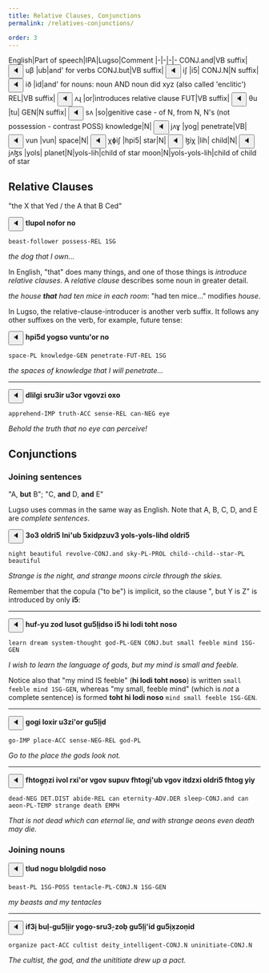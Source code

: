 ```yaml
---
title: Relative Clauses, Conjunctions
permalink: /relatives-conjunctions/

order: 3
---
```


English|Part of speech|IPA|Lugso|Comment
|-|-|-|-
CONJ.and|VB suffix|<span class='spoken '> <button class='speak' type='button' data-ipa='uβ'>🔈</button> <span class='ipa'>uβ</span> </span>|ub|and' for verbs
CONJ.but|VB suffix|<span class='spoken '> <button class='speak' type='button' data-ipa='iʃ'>🔈</button> <span class='ipa'>iʃ</span> </span>|i5|
CONJ.N|N suffix|<span class='spoken '> <button class='speak' type='button' data-ipa='ið'>🔈</button> <span class='ipa'>ið</span> </span>|id|and' for nouns: noun AND noun did xyz (also called 'enclitic')
REL|VB suffix|<span class='spoken '> <button class='speak' type='button' data-ipa='ʌɻ'>🔈</button> <span class='ipa'>ʌɻ</span> </span>|or|introduces relative clause
FUT|VB suffix|<span class='spoken '> <button class='speak' type='button' data-ipa='θu'>🔈</button> <span class='ipa'>θu</span> </span>|tu|
GEN|N suffix|<span class='spoken '> <button class='speak' type='button' data-ipa='sʌ'>🔈</button> <span class='ipa'>sʌ</span> </span>|so|genitive case - of N, from N, N's (not possession - contrast POSS)
knowledge|N|<span class='spoken '> <button class='speak' type='button' data-ipa='jʌɣ'>🔈</button> <span class='ipa'>jʌɣ</span> </span>|yog|
penetrate|VB|<span class='spoken '> <button class='speak' type='button' data-ipa='vun'>🔈</button> <span class='ipa'>vun</span> </span>|vun|
space|N|<span class='spoken '> <button class='speak' type='button' data-ipa='χɸiʃ'>🔈</button> <span class='ipa'>χɸiʃ</span> </span>|hpi5|
star|N|<span class='spoken '> <button class='speak' type='button' data-ipa='ɮiχ'>🔈</button> <span class='ipa'>ɮiχ</span> </span>|lih|
child|N|<span class='spoken '> <button class='speak' type='button' data-ipa='jʌɮs'>🔈</button> <span class='ipa'>jʌɮs</span> </span>|yols|
planet|N|yols-lih|child of star
moon|N|yols-yols-lih|child of child of star

## Relative Clauses

"the X that Yed / the A that B Ced"

<span class='spoken btnOnly'> <button class='speak' type='button' data-ipa='θɮuɸəɮ nʌfəɻ nʌ'>🔈</button>  </span> <strong>tlupol nofor no</strong>

`beast-follower possess-REL 1SG`

_the dog that I own..._

In English, "that" does many things, and one of those things is _introduce relative clauses_. A _relative clause_ describes some noun in greater detail.

_the house **that** had ten mice in each room_: "had ten mice..." modifies _house_.

In Lugso, the relative-clause-introducer is another verb suffix. It follows any other suffixes on the verb, for example, future tense:

<span class='spoken btnOnly'> <button class='speak' type='button' data-ipa='χɸiʃð jʌɣsə vunθuʔəɻ nʌ'>🔈</button>  </span> <strong>hpi5d yogso vuntu'or no</strong>

`space-PL knowledge-GEN penetrate-FUT-REL 1SG`

_the spaces of knowledge that I will penetrate..._

---

<span class='spoken btnOnly'> <button class='speak' type='button' data-ipa='ðɮiɮɣi sɻuʒiɻ uʒəɻ vɣʌvzi ʌxə'>🔈</button>  </span> <strong>dlilgi sru3ir u3or vgovzi oxo</strong>

`apprehend-IMP truth-ACC sense-REL can-NEG eye`

_Behold the truth that no eye can perceive!_

## Conjunctions

### Joining sentences

"A, **but** B"; "C, **and** D, **and** E"

Lugso uses commas in the same way as English. Note that A, B, C, D, and E are _complete sentences_.

<span class='spoken btnOnly'> <button class='speak' type='button' data-ipa='ʒʌʒ ʌɮðɻiʃ ɮniʔuβ ʃxiðɸzuvʒ jʌɮs-jəɮs-ɮiχð ʌɮðɻiʃ'>🔈</button>  </span> <strong>3o3 oldri5 lni'ub 5xidpzuv3 yols-yols-lihd oldri5</strong>

`night beautiful revolve-CONJ.and sky-PL-PROL child--child--star-PL beautiful`

_Strange is the night, and strange moons circle through the skies._

Remember that the copula ("to be") is implicit, so the clause ", but Y is Z" is introduced by only **i5**:

---

<span class='spoken btnOnly'> <button class='speak' type='button' data-ipa='χuf-ju zʌð ɮusəθ ɣuʃɮiðsə iʃ χi ɮʌði θʌχθ nʌsə'>🔈</button>  </span> <strong>huf-yu zod lusot gu5̣lịdso i5 hi lodi toht noso</strong>

`learn dream system-thought god-PL-GEN CONJ.but small feeble mind 1SG-GEN`

_I wish to learn the language of gods, but my mind is small and feeble._

Notice also that "my mind IS feeble" (**hi lodi toht noso**) is written `small feeble mind 1SG-GEN`, whereas "my small, feeble mind" (which is _not_ a complete sentence) is formed **toht hi lodi noso** `mind small feeble 1SG-GEN`.

---

<span class='spoken btnOnly'> <button class='speak' type='button' data-ipa='ɣʌɣi ɮʌxiɻ uʒziʔəɻ ɣuʃɮið'>🔈</button>  </span> <strong>gogi loxir u3zi'or gu5̣lịd</strong>

`go-IMP place-ACC sense-NEG-REL god-PL`

_Go to the place the gods look not._

---

<span class='spoken btnOnly'> <button class='speak' type='button' data-ipa='fχθʌɣnzi ivəɮ ɻxiʔəɻ vɣʌv suɸuv fχθʌɣiʔuβ vɣʌv iθðzxi ʌɮðɻiʃ fχθʌɣ jij'>🔈</button>  </span> <strong>fhtog̣ṇzi ivol rxi'or vgov supuv fhtog̣ị'ub vgov itdzxi oldri5 fhtog yiy</strong>

`dead-NEG DET.DIST abide-REL can eternity-ADV.DER sleep-CONJ.and can aeon-PL-TEMP strange death EMPH`

_That is not dead which can eternal lie, and with strange aeons even death may die._

### Joining nouns

<span class='spoken btnOnly'> <button class='speak' type='button' data-ipa='θɮuð nʌɣu βɮʌɮɣðið nʌsə'>🔈</button>  </span> <strong>tlud nogu blolgdid noso</strong>

`beast-PL 1SG-POSS tentacle-PL-CONJ.N 1SG-GEN`

_my beasts and my tentacles_

---

<span class='spoken btnOnly'> <button class='speak' type='button' data-ipa='ifʒi βuɮ-ɣuʃɮiiɻ jʌɣə-sɻuʒ-zəβ ɣuʃɮiʔið ɣuʃixzənið'>🔈</button>  </span> <strong>if3̣ị buḷ-gu5̣lị̣ir yogọ-sru3̣-zoḅ gu5̣lị'id gu5̣ix̣zoṇid</strong>

`organize pact-ACC cultist deity_intelligent-CONJ.N uninitiate-CONJ.N`

_The cultist, the god, and the unititiate drew up a pact._